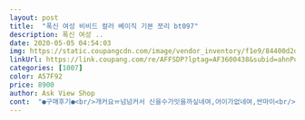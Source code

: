 ```yaml
---
layout: post 
title:  "폭신 여성 비비드 컬러 베이직 기본 쪼리 bt097" 
description: 폭신 여성 ..
date: 2020-05-05 04:54:03 
img: https://static.coupangcdn.com/image/vendor_inventory/f1e9/84400d2d891d1a697e2dac02e39340f0ca82873456835480caa0ba758e8a.jpg 
linkUrl: https://link.coupang.com/re/AFFSDP?lptag=AF3600438&subid=ahnPublicAsk&pageKey=1366383459&itemId=2398476107&vendorItemId=70393504332&traceid=V0-113-328aa6bc1d29728e 
categories: [1007] 
color: A57F92 
price: 8900 
author: Ask View Shop 
cont:  "●구매후기●<br/>개커요ㅠ넘넘커서 신을수가잇을까싶네여,어이가없네여,싼마이<br/>" 
---
```

